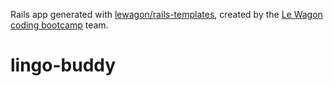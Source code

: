 Rails app generated with [lewagon/rails-templates](https://github.com/lewagon/rails-templates), created by the [Le Wagon coding bootcamp](https://www.lewagon.com) team.
# lingo-buddy
